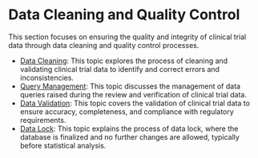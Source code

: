# Data Cleaning and Quality Control

This section focuses on ensuring the quality and integrity of clinical trial data through data cleaning and quality control processes.

- [Data Cleaning](DataCleaning.md): This topic explores the process of cleaning and validating clinical trial data to identify and correct errors and inconsistencies.
- [Query Management](QueryManagement.md): This topic discusses the management of data queries raised during the review and verification of clinical trial data.
- [Data Validation](DataValidation.md): This topic covers the validation of clinical trial data to ensure accuracy, completeness, and compliance with regulatory requirements.
- [Data Lock](DataLock.md): This topic explains the process of data lock, where the database is finalized and no further changes are allowed, typically before statistical analysis.
